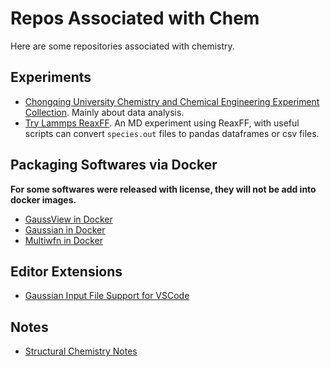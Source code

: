 # Repos Associated with Chem

Here are some repositories associated with chemistry.

## Experiments

- [Chongqing University Chemistry and Chemical Engineering Experiment Collection](https://github.com/mizu-bai/Chongqing-University-Chemistry-and-Chemical-Engineering-Experiment-Collection). Mainly about data analysis.
- [Try Lammps ReaxFF](https://github.com/mizu-bai/Try-Lammps-ReaxFF). An MD experiment using ReaxFF, with useful scripts can convert `species.out` files to pandas dataframes or csv files.

## Packaging Softwares via Docker

**For some softwares were released with license, they will not be add into docker images.**

- [GaussView in Docker](https://github.com/mizu-bai/GaussView-in-Docker)
- [Gaussian in Docker](https://github.com/mizu-bai/Gaussian-in-Docker)
- [Multiwfn in Docker](https://github.com/mizu-bai/Multiwfn-in-Docker)

## Editor Extensions

- [Gaussian Input File Support for VSCode](https://github.com/mizu-bai/VSCode-Gaussian-Input-File-Support)

## Notes

- [Structural Chemistry Notes](https://github.com/mizu-bai/Structural-Chemistry-Notes)
